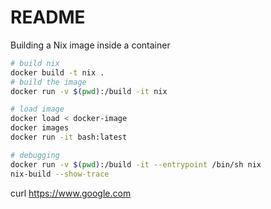 # README
Building a Nix image inside a container

```sh
# build nix
docker build -t nix .
# build the image     
docker run -v $(pwd):/build -it nix     
```


```sh
# load image
docker load < docker-image
docker images
docker run -it bash:latest
```

```sh
# debugging
docker run -v $(pwd):/build -it --entrypoint /bin/sh nix    
nix-build --show-trace
```




curl https://www.google.com


